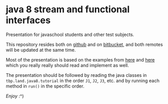# java 8 stream and functional interfaces

Presentation for javaschool students and other test subjects.

This repository resides both on
 [github](https://github.com/TheBestPessimist/java-8-functional-presentation) and on 
 [bitbucket](https://bitbucket.org/TheBestPessimist/java-8-functional-presentation), 
 and both remotes will be updated at the same time.

Most of the presentation is based on the examples from 
[here](http://winterbe.com/posts/2014/03/16/java-8-tutorial/) 
and [here](http://winterbe.com/posts/2014/07/31/java8-stream-tutorial-examples/) which you really 
really should read and implement as well.

The presentation should be followed by reading the java classes in `tbp.land.java8.tutorial`
 in the order `J1`, `J2`, `J3`, etc. and by running each method in `run()` in the specific order. 

_Enjoy_ :^)
